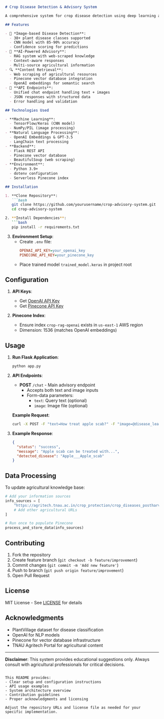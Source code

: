 ```markdown
# Crop Disease Detection & Advisory System

A comprehensive system for crop disease detection using deep learning and providing AI-powered agricultural advice through a Retrieval-Augmented Generation (RAG) chatbot.

## Features

- 🌱 *Image-based Disease Detection**: 
  - 38+ plant disease classes supported
  - CNN model with 85-90% accuracy
  - Confidence scoring for predictions
- 🤖 **AI-Powered Advisory**:
  - RAG system with web-scraped knowledge
  - Context-aware responses
  - Multi-source agricultural information
- 🔍 **Content Retrieval**:
  - Web scraping of agricultural resources
  - Pinecone vector database integration
  - OpenAI embeddings for semantic search
- 🚀 **API Endpoints**:
  - Unified chat endpoint handling text + images
  - JSON responses with structured data
  - Error handling and validation

## Technologies Used

- **Machine Learning**: 
  - TensorFlow/Keras (CNN model)
  - NumPy/PIL (image processing)
- **Natural Language Processing**:
  - OpenAI Embeddings & GPT-3.5
  - LangChain text processing
- **Backend**:
  - Flask REST API
  - Pinecone vector database
  - BeautifulSoup (web scraping)
- **Environment**:
  - Python 3.9+
  - dotenv configuration
  - Serverless Pinecone index

## Installation

1. **Clone Repository**:
   ```bash
   git clone https://github.com/yourusername/crop-advisory-system.git
   cd crop-advisory-system

2. **Install Dependencies**:
   ```bash
   pip install -r requirements.txt
   ```

3. **Environment Setup**:
   - Create `.env` file:
     ```ini
     OPENAI_API_KEY=your_openai_key
     PINECONE_API_KEY=your_pinecone_key
     ```
   - Place trained model `trained_model.keras` in project root

## Configuration

1. **API Keys**:
   - Get [OpenAI API Key](https://platform.openai.com/api-keys)
   - Get [Pinecone API Key](https://app.pinecone.io/)

2. **Pinecone Index**:
   - Ensure index `crop-rag-openai` exists in `us-east-1` AWS region
   - Dimension: 1536 (matches OpenAI embeddings)

## Usage

1. **Run Flask Application**:
   ```bash
   python app.py
   ```

2. **API Endpoints**:
   - **POST** `/chat` - Main advisory endpoint
     - Accepts both text and image inputs
     - Form-data parameters:
       - `text`: Query text (optional)
       - `image`: Image file (optional)

   **Example Request**:
   ```bash
   curl -X POST -F "text=How treat apple scab?" -F "image=@disease_leaf.jpg" http://localhost:5000/chat
   ```

3. **Example Response**:
   ```json
   {
     "status": "success",
     "message": "Apple scab can be treated with...",
     "detected_disease": "Apple___Apple_scab"
   }
   ```

## Data Processing

To update agricultural knowledge base:
```python
# Add your information sources
info_sources = [
    "https://agritech.tnau.ac.in/crop_protection/crop_diseases_postharvest_apple_4.html",
    # Add other agricultural URLs
]

# Run once to populate Pinecone
process_and_store_data(info_sources)
```

## Contributing

1. Fork the repository
2. Create feature branch (`git checkout -b feature/improvement`)
3. Commit changes (`git commit -m 'Add new feature'`)
4. Push to branch (`git push origin feature/improvement`)
5. Open Pull Request

## License

MIT License - See [LICENSE](LICENSE) for details

## Acknowledgments

- PlantVillage dataset for disease classification
- OpenAI for NLP models
- Pinecone for vector database infrastructure
- TNAU Agritech Portal for agricultural content

---

**Disclaimer**: This system provides educational suggestions only. Always consult with agricultural professionals for critical decisions.
```

This README provides:
- Clear setup and configuration instructions
- API usage examples
- System architecture overview
- Contribution guidelines
- Proper acknowledgments and licensing

Adjust the repository URLs and license file as needed for your specific implementation.
